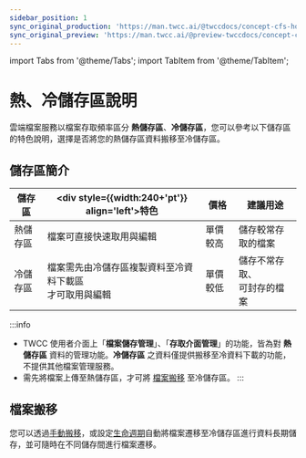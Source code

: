 ```yaml
---
sidebar_position: 1
sync_original_production: 'https://man.twcc.ai/@twccdocs/concept-cfs-hot-and-cold-zh' 
sync_original_preview: 'https://man.twcc.ai/@preview-twccdocs/concept-cfs-hot-and-cold-zh'
---
```


import Tabs from '@theme/Tabs';
import TabItem from '@theme/TabItem';

# 熱、冷儲存區說明

雲端檔案服務以檔案存取頻率區分 **熱儲存區**、**冷儲存區**，您可以參考以下儲存區的特色說明，選擇是否將您的熱儲存區資料搬移至冷儲存區。

## 儲存區簡介

| 儲存區 | <div style={{width:240+'pt'}} align='left'>特色</div> |價格 |建議用途 |
| -------- | -------- | -------- | -------- |
| 熱儲存區     | 檔案可直接快速取用與編輯  | 單價較高  | 儲存較常存取的檔案     |
| 冷儲存區     | 檔案需先由冷儲存區複製資料至冷資料下載區<br/>才可取用與編輯  | 單價較低  | 儲存不常存取、<br/>可封存的檔案     |


:::info
- TWCC 使用者介面上「**檔案儲存管理**」、「**存取介面管理**」的功能，皆為對 **熱儲存區** 資料的管理功能。**冷儲存區** 之資料僅提供搬移至冷資料下載的功能，不提供其他檔案管理服務。
- 需先將檔案上傳至熱儲存區，才可將 <ins>[檔案搬移](#檔案搬移)</ins> 至冷儲存區。
:::


## 檔案搬移

您可以透過[手動搬移](https://man.twcc.ai/@twccdocs/guide-cfs-move-retrieve-data-zh)，或設定[生命週期](https://man.twcc.ai/@twccdocs/guide-cfs-lifecycle-mngmnt-zh)自動將檔案遷移至冷儲存區進行資料長期儲存，並可隨時在不同儲存間進行檔案遷移。
